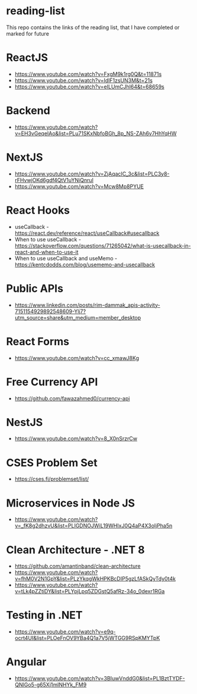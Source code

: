 # reading-list
This repo contains the links of the reading list, that I have completed or marked for future

# ReactJS
* https://www.youtube.com/watch?v=FxgM9k1rg0Q&t=11871s
* https://www.youtube.com/watch?v=IdlF1zsUN3M&t=21s
* https://www.youtube.com/watch?v=eILUmCJhl64&t=68659s

# Backend
* https://www.youtube.com/watch?v=EH3vGeqeIAo&list=PLu71SKxNbfoBGh_8p_NS-ZAh6v7HhYqHW

# NextJS
* https://www.youtube.com/watch?v=ZjAqacIC_3c&list=PLC3y8-rFHvwjOKd6gdf4QtV1uYNiQnruI
* https://www.youtube.com/watch?v=Mcw8Mp8PYUE

# React Hooks
* useCallback - https://react.dev/reference/react/useCallback#usecallback
* When to use useCallback - https://stackoverflow.com/questions/71265042/what-is-usecallback-in-react-and-when-to-use-it
* When to use useCallback and useMemo - https://kentcdodds.com/blog/usememo-and-usecallback

# Public APIs
* https://www.linkedin.com/posts/rim-dammak_apis-activity-7151154929892548609-Ylj7?utm_source=share&utm_medium=member_desktop

# React Forms
 * https://www.youtube.com/watch?v=cc_xmawJ8Kg

# Free Currency API
 * https://github.com/fawazahmed0/currency-api

# NestJS
 * https://www.youtube.com/watch?v=8_X0nSrzrCw

# CSES Problem Set
 * https://cses.fi/problemset/list/

# Microservices in Node JS
 * https://www.youtube.com/watch?v=_fK8g2dhzvU&list=PLIGDNOJWiL19WHIxJ0Q4aP4X3oljPha5n

# Clean Architecture - .NET 8
 * https://github.com/amantinband/clean-architecture
 * https://www.youtube.com/watch?v=fhM0V2N1GpY&list=PLzYkqgWkHPKBcDIP5gzLfASkQyTdy0t4k
 * https://www.youtube.com/watch?v=tLk4pZZtiDY&list=PLYpjLpq5ZDGstQ5afRz-34o_0dexr1RGa

# Testing in .NET
 * https://www.youtube.com/watch?v=e9q-ocrt4UI&list=PLOeFnOV9YBa4Q1a7V5jWTGG9RSpKMYTpK

# Angular
 * https://www.youtube.com/watch?v=3BIuwVnddG0&list=PL1BztTYDF-QNlGo5-g65Xj1mINHYk_FM9
